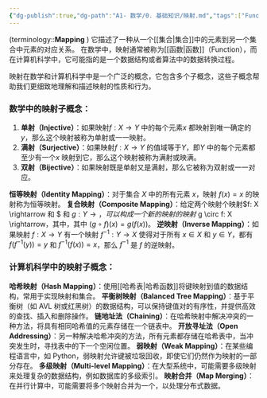 ```yaml
---
{"dg-publish":true,"dg-path":"A1- 数学/0. 基础知识/映射.md","tags":["Function"],"permalink":"/A1- 数学/0. 基础知识/映射/","dgPassFrontmatter":true,"noteIcon":"","created":"2024-05-21T15:20:28.000+08:00","updated":"2025-07-01T16:37:33.000+08:00"}
---
```



(terminology::**Mapping** )
它描述了一种从一个[[集合\|集合]]中的元素到另一个集合中元素的对应关系。
在数学中，映射通常被称为[[函数\|函数]]（Function），而在计算机科学中，它可能指的是一个数据结构或者算法中的数据转换过程。

映射在数学和计算机科学中是一个广泛的概念，它包含多个子概念，这些子概念帮助我们更细致地理解和描述映射的性质和行为。

### 数学中的映射子概念：
1. **单射（Injective）**：如果映射$f: X \rightarrow Y$ 中的每个元素$x$ 都映射到唯一确定的$y$，那么这个映射被称为单射或一一映射。
2. **满射（Surjective）**：如果映射$f: X \rightarrow Y$ 的值域等于$Y$，即$Y$ 中的每个元素都至少有一个$x$ 映射到它，那么这个映射被称为满射或映满。
3. **双射（Bijective）**：如果映射既是单射又是满射，那么它被称为双射或一一对应。



**恒等映射（Identity Mapping）**：对于集合 $X$ 中的所有元素 $x$，映射 $f (x) = x$ 的映射称为恒等映射。
**复合映射（Composite Mapping）**：给定两个映射个映射$f: X \rightarrow 和 $ 和 $g: Y \rightarrow，可以构成一个新的映射 的映射$ g \circ f: X \rightarrow，其中，其中 $(g \circ f)(x) = g (f (x))$。
**逆映射（Inverse Mapping）**：如果映射 $f: X \rightarrow Y$ 有一个映射 $f^{-1}: Y \rightarrow X$ 使得对于所有 $x \in X$ 和 $y \in Y$，都有 $f (f^{-1}(y)) = y$ 和 $f^{-1}(f (x)) = x$，那么 $f^{-1}$ 是 $f$ 的逆映射。




### 计算机科学中的映射子概念：
**哈希映射（Hash Mapping）**：使用[[哈希表\|哈希函数]]将键映射到值的数据结构，常用于实现映射和集合。
**平衡树映射（Balanced Tree Mapping）**：基于平衡树（如 AVL 树或红黑树）的数据结构，可以保持键值对的有序性，并提供高效的查找、插入和删除操作。
**链地址法（Chaining）**：在哈希映射中解决冲突的一种方法，将具有相同哈希值的元素存储在一个链表中。
**开放寻址法（Open Addressing）**：另一种解决哈希冲突的方法，所有元素都存储在哈希表中，当冲突发生时，寻找表中的下一个空闲位置。
**弱映射（Weak Mapping）**：在某些编程语言中，如 Python，弱映射允许键被垃圾回收，即使它们仍然作为映射的一部分存在。
**多级映射（Multi-level Mapping）**：在大型系统中，可能需要多级映射来处理复杂的数据结构，例如数据库的多级索引。
**映射合并（Map Merging）**：在并行计算中，可能需要将多个映射合并为一个，以处理分布式数据。

